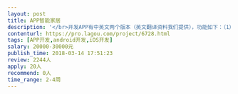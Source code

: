 ```yaml
---                
layout: post       
title: APP智能家居           
description: '</br>开发APP有中英文两个版本（英文翻译资料我们提供），功能如下：（1）Wifi连接牙刷设备；（2）开发内容为Android和IOS两个版本；（3）APP内容：一键设置（清洁模式、美白模式、敏感牙齿、私人订制），其中私人订制包括重点区域选择、时长、频率、专业牙医意见；数据管理（时长、日历回顾、位置设别、压力感应、刷毛管理、效果评分）；信息管理（常见问题、牙齿百科、使用说明）；个人中心（我的牙刷、刷牙习惯、信息提醒、无线连接、声音设置）；关于我们（联系我们、版本说明、意见反馈）。</br>'     
contenturl: https://pro.lagou.com/project/6728.html      
tags: [APP开发,android开发,iOS开发]            
salary: 20000-30000元          
publish_time: 2018-03-14 17:51:23         
review: 2244人                   
apply: 20人                   
recommend: 0人                   
time_range: 2-4周              
---                 
```

